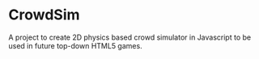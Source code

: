 # CrowdSim
A project to create 2D physics based crowd simulator in Javascript to be used in future top-down HTML5 games.
